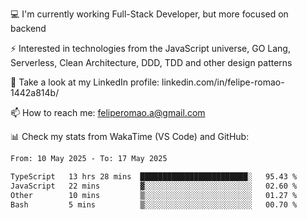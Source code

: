 💻 I'm currently working Full-Stack Developer, but more focused on backend

⚡ Interested in technologies from the JavaScript universe, GO Lang, Serverless, Clean Architecture, DDD, TDD and other design patterns

👥 Take a look at my LinkedIn profile: linkedin.com/in/felipe-romao-1442a814b/

📫 How to reach me: feliperomao.a@gmail.com

📊 Check my stats from WakaTime (VS Code) and GitHub:

<!--START_SECTION:waka-->

```txt
From: 10 May 2025 - To: 17 May 2025

TypeScript   13 hrs 28 mins  ████████████████████████░   95.43 %
JavaScript   22 mins         ▓░░░░░░░░░░░░░░░░░░░░░░░░   02.60 %
Other        10 mins         ▒░░░░░░░░░░░░░░░░░░░░░░░░   01.27 %
Bash         5 mins          ▒░░░░░░░░░░░░░░░░░░░░░░░░   00.70 %
```

<!--END_SECTION:waka-->
